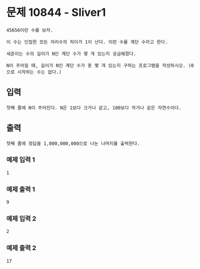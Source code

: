 # 문제 10844 - Sliver1
    45656이란 수를 보자.
    
    이 수는 인접한 모든 자리수의 차이가 1이 난다. 이런 수를 계단 수라고 한다.
    
    세준이는 수의 길이가 N인 계단 수가 몇 개 있는지 궁금해졌다.
    
    N이 주어질 때, 길이가 N인 계단 수가 총 몇 개 있는지 구하는 프로그램을 작성하시오. (0으로 시작하는 수는 없다.)

## 입력
    첫째 줄에 N이 주어진다. N은 1보다 크거나 같고, 100보다 작거나 같은 자연수이다.

## 출력
    첫째 줄에 정답을 1,000,000,000으로 나눈 나머지를 출력한다.

### 예제 입력 1
    1
### 예제 출력 1
    9
### 예제 입력 2
    2
### 예제 출력 2
    17